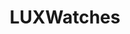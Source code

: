 ---
title: "LUXWatches"

siteNav: portfolio
month: "August 2015"
categories:
  - portfolio

image1: portfolio/LUXWatches/LUXWatches1Full.png
image1thumb: portfolio/LUXWatches/LUXWatches1Thumb.png
image2: portfolio/LUXWatches/LUXWatches2Full.png
image2thumb: portfolio/LUXWatches/LUXWatches2Thumb.png

tinyThumbnail: placeholder/thumbnail.jpg

role:              "UX/UI Design, Frontend & Backend Development"
description:       "LUXWATCHES is a high-class wristwatch brand that seeks to produce the highest quality watches. Their old website was not responsive and they hired me to redesign a new one.<br /><br />My design focuses on a professionalism and clean layout. It is easy to navigate, yet also has a luxurious and classy feel to it. I also redesigned their Blog with a similar style."

shortDescription: "LUXWATCHES is a high-class wristwatch brand that seeks to produce the highest quality watches. Their old website was not responsive and they hired me to redesign a new one."

technologies: "HTML5/CSS3, WordPress, WooCommerce, PHP, Javascript"

testimonial: "I approached Kenneth, asking him to redesign LUXWATCHES with a tight deadline of a weekend. In a short timeframe, Kenneth delivered a quality and beautiful website that completely exceeded my expectations. He is an amazing designer and I recommend him to all."
testimonialAuthor: "Peter Szurek"
testimonialPosition: "CEO"

active: "http://luxwatches.co"

---
